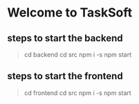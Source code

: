# Welcome to TaskSoft

## steps to start the backend
   > cd backend
   > cd src
   > npm i -s
   > npm start

## steps to start the frontend
   > cd frontend
   > cd src
   > npm i -s
   > npm start